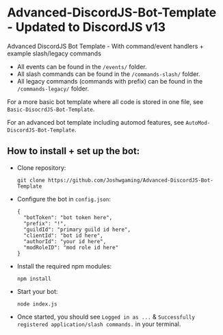 # Advanced-DiscordJS-Bot-Template - **Updated to DiscordJS v13**
Advanced DiscordJS Bot Template - With command/event handlers + example slash/legacy commands

- All events can be found in the `/events/` folder.
- All slash commands can be found in the  `/commands-slash/` folder.
- All legacy commands (commands with prefix) can be found in the `/commands-legacy/` folder.



For a more basic bot template where all code is stored in one file, see `Basic-DisocrdJS-Bot-Template`.

For an advanced bot template including automod features, see `AutoMod-DiscordJS-Bot-Template`.


## How to install + set up the bot:
- Clone repository:
  ```
  git clone https://github.com/Joshwgaming/Advanced-DiscordJS-Bot-Template
  ```
- Configure the bot in `config.json`:
  ```
  {
    "botToken": "bot token here",
    "prefix": "!",
    "guildId": "primary guild id here",
    "clientId": "bot id here",
    "authorId": "your id here",
    "modRoleID": "mod role id here"
  }
  ```
- Install the required npm modules:
  ```
  npm install
  ```
- Start your bot:
  ```
  node index.js
  ```
- Once started, you should see `Logged in as ...` & `Successfully registered application/slash commands.` in your terminal.
